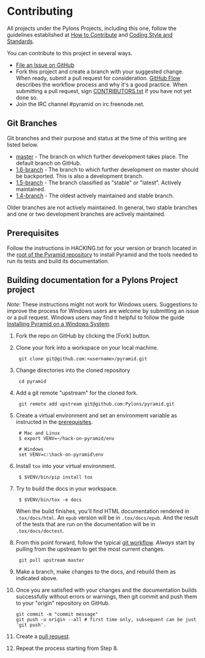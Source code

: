 Contributing
============

All projects under the Pylons Projects, including this one, follow the
guidelines established at [How to
Contribute](http://www.pylonsproject.org/community/how-to-contribute) and
[Coding Style and
Standards](http://docs.pylonsproject.org/en/latest/community/codestyle.html).

You can contribute to this project in several ways.

* [File an Issue on GitHub](https://github.com/Pylons/pyramid/issues)
* Fork this project and create a branch with your suggested change. When ready,
  submit a pull request for consideration. [GitHub
  Flow](https://guides.github.com/introduction/flow/index.html) describes the
  workflow process and why it's a good practice. When submitting a pull
  request, sign
  [CONTRIBUTORS.txt](https://github.com/Pylons/pyramid/blob/master/CONTRIBUTORS.txt)
  if you have not yet done so.
* Join the IRC channel #pyramid on irc.freenode.net.

Git Branches
------------
Git branches and their purpose and status at the time of this writing are
listed below.

* [master](https://github.com/Pylons/pyramid/) - The branch on which further
development takes place. The default branch on GitHub.
* [1.6-branch](https://github.com/Pylons/pyramid/tree/1.6-branch) - The branch
to which further development on master should be backported. This is also a
development branch.
* [1.5-branch](https://github.com/Pylons/pyramid/tree/1.5-branch) - The branch
classified as "stable" or "latest". Actively maintained. 
* [1.4-branch](https://github.com/Pylons/pyramid/tree/1.4-branch) - The oldest
actively maintained and stable branch.

Older branches are not actively maintained. In general, two stable branches and
one or two development branches are actively maintained.

Prerequisites
-------------

Follow the instructions in HACKING.txt for your version or branch located in
the [root of the Pyramid repository](https://github.com/Pylons/pyramid/) to
install Pyramid and the tools needed to run its tests and build its
documentation.

Building documentation for a Pylons Project project
---------------------------------------------------

*Note:* These instructions might not work for Windows users. Suggestions to
improve the process for Windows users are welcome by submitting an issue or a
pull request. Windows users may find it helpful to follow the guide [Installing
Pyramid on a Windows
System](http://docs.pylonsproject.org/projects/pyramid/en/latest/narr/install.html#installing-pyramid-on-a-windows-system).

1.  Fork the repo on GitHub by clicking the [Fork] button.
2.  Clone your fork into a workspace on your local machine.

         git clone git@github.com:<username>/pyramid.git

3.  Change directories into the cloned repository

         cd pyramid

4.  Add a git remote "upstream" for the cloned fork.

         git remote add upstream git@github.com:Pylons/pyramid.git

5.  Create a virtual environment and set an environment variable as instructed in the
    [prerequisites](https://github.com/Pylons/pyramid/blob/master/HACKING.txt#L55-L58).

         # Mac and Linux
         $ export VENV=~/hack-on-pyramid/env

         # Windows
         set VENV=c:\hack-on-pyramid\env

6.  Install `tox` into your virtual environment.

         $ $VENV/bin/pip install tox

7.  Try to build the docs in your workspace.

         $ $VENV/bin/tox -e docs

     When the build finishes, you'll find HTML documentation rendered in
     `.tox/docs/html`. An `epub` version will be in `.tox/docs/epub`. And the
     result of the tests that are run on the documentation will be in
     `.tox/docs/doctest`.

8.  From this point forward, follow the typical [git
    workflow](https://help.github.com/articles/what-is-a-good-git-workflow/).
    *Always* start by pulling from the upstream to get the most current changes.

         git pull upstream master

9.  Make a branch, make changes to the docs, and rebuild them as indicated above.

10.  Once you are satisfied with your changes and the documentation builds
     successfully without errors or warnings, then git commit and push them to
     your "origin" repository on GitHub.

         git commit -m "commit message"
         git push -u origin --all # first time only, subsequent can be just 'git push'.

11.  Create a [pull request](https://help.github.com/articles/using-pull-requests/).

12.  Repeat the process starting from Step 8.
